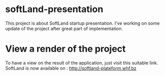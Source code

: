# softLand-presentation
This project is about SoftLand startup presentation. I've working on some update of the project after great part of implementation.
# View a render of the project
To have a view on the result of the application, just visit this suitable link.
SoftLand is now available on : http://softland-plateform.whf.bz

